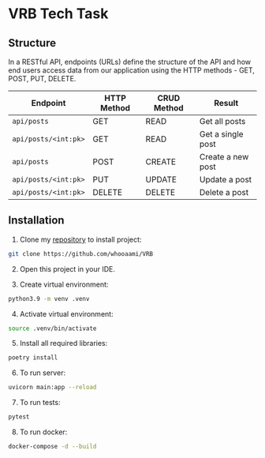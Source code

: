 # VRB Tech Task


## Structure
In a RESTful API, endpoints (URLs) define the structure of the API and how end users access data from our application using the HTTP methods - GET, POST, PUT, DELETE. 

Endpoint |HTTP Method | CRUD Method | Result
-- | -- |-- |--
`api/posts` | GET | READ | Get all posts
`api/posts/<int:pk>` | GET | READ | Get a single post
`api/posts`| POST | CREATE | Create a new post
`api/posts/<int:pk>` | PUT | UPDATE | Update a post
`api/posts/<int:pk>` | DELETE | DELETE | Delete a post


## Installation

1) Clone my [repository](https://github.com/whooaami/VRB) to install project:

```bash
git clone https://github.com/whooaami/VRB
```

2) Open this project in your IDE.

3) Create virtual environment:
```bash
python3.9 -m venv .venv
```

4) Activate virtual environment:
```bash
source .venv/bin/activate
```

5) Install all required libraries:
```bash
poetry install
```

6) To run server:
```bash
uvicorn main:app --reload
```

7) To run tests:
```bash
pytest
```

8) To run docker:
```bash
docker-compose -d --build
```
